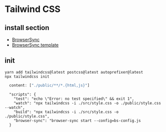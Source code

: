 # Tailwind CSS

## install section

- [BrowserSync](https://cly7796.net/blog/other/try-to-use-the-browsersync-to-start-the-local-server/)
- [BrowserSync template](https://akshaykhot.com/tailwind-with-browsersync/)

## init

```
yarn add tailwindcss@latest postcss@latest autoprefixer@latest
npx tailwindcss init
```

```js:tailwind.config.js
  content: ["./public/**/*.{html,js}"]
```

```json:package
  "scripts": {
    "test": "echo \"Error: no test specified\" && exit 1",
    "watch": "npx tailwindcss -i ./src/style.css -o ./public/style.css --watch",
    "build": "npx tailwindcss -i ./src/style.css -o ./public/style.css",
    "browser-sync": "browser-sync start --config=bs-config.js
  }
```
